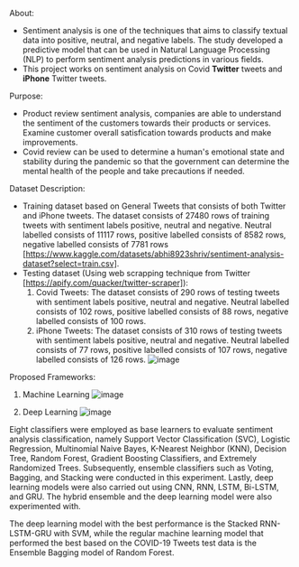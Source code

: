 About:
- Sentiment analysis is one of the techniques that aims to classify textual data into positive, neutral, and negative labels. The study developed a predictive model that can be used in Natural Language Processing (NLP) to perform sentiment analysis predictions in various fields.  
- This project works on sentiment analysis on Covid **Twitter** tweets and **iPhone** Twitter tweets. 

Purpose: 
- Product review sentiment analysis, companies are able to understand the sentiment of the customers towards their products or services. Examine customer overall satisfication towards products and make improvements.
- Covid review can be used to determine a human's emotional state and stability during the pandemic so that the government can determine the mental health of the people and take precautions if needed. 

Dataset Description:
- Training dataset based on General Tweets that consists of both Twitter and iPhone tweets. The dataset consists of 27480 rows of training tweets with sentiment labels positive, neutral and negative. Neutral labelled consists of 11117 rows, positive labelled consists of 8582 rows, negative labelled consists of 7781 rows [https://www.kaggle.com/datasets/abhi8923shriv/sentiment-analysis-dataset?select=train.csv].
- Testing dataset (Using web scrapping technique from Twitter [https://apify.com/quacker/twitter-scraper]):
  1. Covid Tweets: The dataset consists of 290 rows of testing tweets with sentiment labels positive, neutral and negative. Neutral labelled consists of 102 rows, positive labelled consists of 88 rows, negative 
labelled consists of 100 rows.
  2. iPhone Tweets: The dataset consists of 310 rows of testing tweets with sentiment labels positive, neutral and negative. Neutral labelled consists of 77 rows, positive labelled consists of 107 rows, negative 
labelled consists of 126 rows.
![image](https://github.com/user-attachments/assets/cfae150f-e900-47ec-aeb7-f1b208235674)

Proposed Frameworks:
1. Machine Learning
   ![image](https://github.com/user-attachments/assets/26c1392e-21fe-49a7-811c-69563b80afed)

3. Deep Learning
   ![image](https://github.com/user-attachments/assets/a18d0df2-93c3-4483-9ce4-a80874a10244)


Eight classifiers were employed as base learners to evaluate sentiment analysis classification, namely Support Vector Classification (SVC), Logistic Regression, Multinomial Naive Bayes, K-Nearest Neighbor (KNN), Decision Tree, Random Forest, Gradient Boosting Classifiers, and Extremely Randomized Trees. Subsequently, ensemble classifiers such as Voting, Bagging, and Stacking were conducted in this experiment. Lastly, deep learning models were also carried out using CNN, RNN, LSTM, Bi-LSTM, and GRU. The hybrid ensemble and the deep learning model were also experimented with.

The deep learning model with the best performance is the Stacked RNN-LSTM-GRU with SVM, while the regular machine learning model that performed the best based on the COVID-19 Tweets test data is the Ensemble Bagging model of Random Forest.
